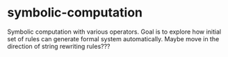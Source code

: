 # symbolic-computation
Symbolic computation with various operators. Goal is to explore how initial set of rules can generate formal system automatically. Maybe move in the direction of string rewriting rules???
